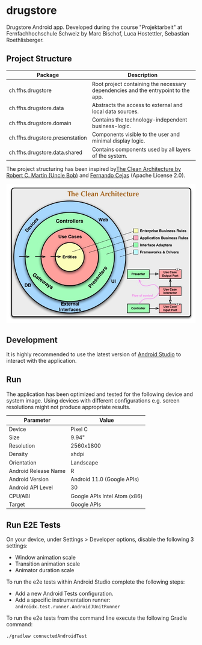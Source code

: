 # drugstore

Drugstore Android app. Developed during the course "Projektarbeit" at Fernfachhochschule Schweiz by Marc Bischof, Luca Hostettler, Sebastian Roethlisberger.

## Project Structure
| Package                         | Description                                                                       |
|---------------------------------|-----------------------------------------------------------------------------------|
| ch.ffhs.drugstore               | Root project containing the necessary dependencies and the entrypoint to the app. |
| ch.ffhs.drugstore.data          | Abstracts the access to external and local data sources.                          |
| ch.ffhs.drugstore.domain        | Contains the technology-independent business-logic.                               |
| ch.ffhs.drugstore.presenstation | Components visible to the user and minimal display logic.                         |
| ch.ffhs.drugstore.data.shared   | Contains components used by all layers of the system.                             |

The project structuring has been inspired by[The Clean Architecture by Robert C. Martin (Uncle Bob)](https://blog.cleancoder.com/uncle-bob/2012/08/13/the-clean-architecture.html)
and [Fernando Cejas](https://fernandocejas.com/2014/09/03/architecting-android-the-clean-way/) (Apache License 2.0).

![CleanArchitecture](docs/CleanArchitecture.jpg)

## Development

It is highly recommended to use the latest version of [Android Studio](https://developer.android.com/studio/)
to interact with the application.

## Run

The application has been optimized and tested for the following device and system image.
Using devices with different configurations e.g. screen resolutions might not produce appropriate results.

| Parameter            | Value                        |
|----------------------|------------------------------|
| Device               | Pixel C                      |
| Size                 | 9.94"                        |
| Resolution           | 2560x1800                    |
| Density              | xhdpi                        |
| Orientation          | Landscape                    |
| Android Release Name | R                            |
| Android Version      | Android 11.0 (Google APIs)   |
| Android API Level    | 30                           |
| CPU/ABI              | Google APIs Intel Atom (x86) |
| Target               | Google APIs                  |

## Run E2E Tests

On your device, under Settings > Developer options, disable the following 3 settings:

* Window animation scale
* Transition animation scale
* Animator duration scale

To run the e2e tests within Android Studio complete the following steps:

* Add a new Android Tests configuration.
* Add a specific instrumentation runner: `androidx.test.runner.AndroidJUnitRunner`

To run the e2e tests from the command line execute the following Gradle command:

``` bash
./gradlew connectedAndroidTest
```
